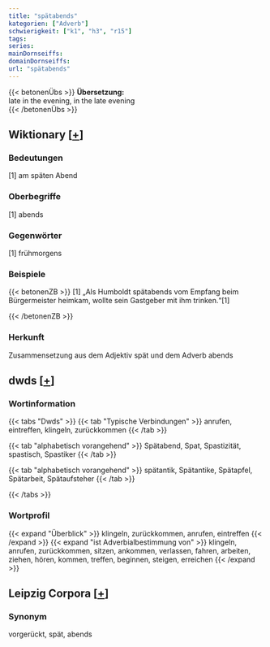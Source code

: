 ```yaml
---
title: "spätabends"
kategorien: ["Adverb"]
schwierigkeit: ["k1", "h3", "r15"]
tags:
series:
mainDornseiffs:
domainDornseiffs:
url: "spätabends"
---
```


{{< betonenÜbs >}}
**Übersetzung:**  
late in the evening, in the late evening  
{{< /betonenÜbs >}}

## Wiktionary [[+](https://de.wiktionary.org/wiki/spätabends)]

### Bedeutungen
[1] am späten Abend  

### Oberbegriffe
[1] abends  

### Gegenwörter
[1] frühmorgens  

### Beispiele
{{< betonenZB >}}
[1] „Als Humboldt spätabends vom Empfang beim Bürgermeister heimkam, wollte sein Gastgeber mit ihm trinken.“[1]  

{{< /betonenZB >}}
### Herkunft
Zusammensetzung aus dem Adjektiv spät und dem Adverb abends  



## dwds [[+](https://www.dwds.de/wb/spätabends)]

### Wortinformation
{{< tabs "Dwds" >}}
{{< tab "Typische Verbindungen" >}}
anrufen, eintreffen, klingeln, zurückkommen
{{< /tab >}}

{{< tab "alphabetisch vorangehend" >}}
Spätabend, Spat, Spastizität, spastisch, Spastiker
{{< /tab >}}

{{< tab "alphabetisch vorangehend" >}}
spätantik, Spätantike, Spätapfel, Spätarbeit, Spätaufsteher
{{< /tab >}}

{{< /tabs >}}

### Wortprofil
{{< expand "Überblick" >}} klingeln, zurückkommen, anrufen, eintreffen {{< /expand >}}
{{< expand "ist Adverbialbestimmung von" >}} klingeln, anrufen, zurückkommen, sitzen, ankommen, verlassen, fahren, arbeiten, ziehen, hören, kommen, treffen, beginnen, steigen, erreichen {{< /expand >}}

## Leipzig Corpora [[+](https://corpora.uni-leipzig.de/en/res?word=spätabends&corpusId=deu_newscrawl-public_2018)]


### Synonym
vorgerückt, spät, abends

